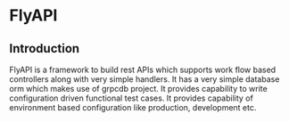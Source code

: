 # FlyAPI
## Introduction
FlyAPI is a framework to build rest APIs which supports work flow based controllers along with very simple handlers. 
It has a very simple database orm which makes use of grpcdb project.
It provides capability to write configuration driven functional test cases.
It provides capability of environment based configuration like production, development etc.
